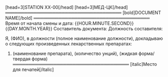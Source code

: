 [head=3]STATION XX-00[/head]
[head=3]МЕД-ЦК[/head]
═════════════════════════════════════
[bold]DOCUMENT NAME[/bold]
═════════════════════════════════════
Время от начала смены и дата: {{HOUR.MINUTE.SECOND}} {{DAY.MONTH.YEAR}}
Составитель документа:
Должность составителя:

Я, (ФИО), в должности (полное наименование должности), докладываю о следующих произведенных лекарственных препаратах:
1. (наименование препарата), (количество унций), (жидкая форма/твердая форма)
═════════════════════════════════════
[italic]Место для печатей[/italic]
